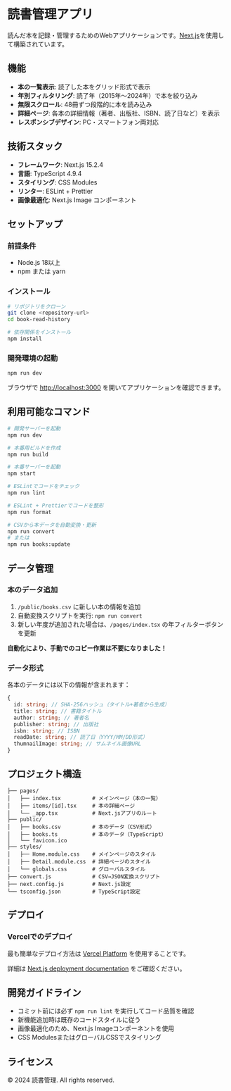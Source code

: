 # 読書管理アプリ

読んだ本を記録・管理するためのWebアプリケーションです。[Next.js](https://nextjs.org/)を使用して構築されています。

## 機能

- **本の一覧表示**: 読了した本をグリッド形式で表示
- **年別フィルタリング**: 読了年（2015年〜2024年）で本を絞り込み
- **無限スクロール**: 48冊ずつ段階的に本を読み込み
- **詳細ページ**: 各本の詳細情報（著者、出版社、ISBN、読了日など）を表示
- **レスポンシブデザイン**: PC・スマートフォン両対応

## 技術スタック

- **フレームワーク**: Next.js 15.2.4
- **言語**: TypeScript 4.9.4
- **スタイリング**: CSS Modules
- **リンター**: ESLint + Prettier
- **画像最適化**: Next.js Image コンポーネント

## セットアップ

### 前提条件

- Node.js 18以上
- npm または yarn

### インストール

```bash
# リポジトリをクローン
git clone <repository-url>
cd book-read-history

# 依存関係をインストール
npm install
```

### 開発環境の起動

```bash
npm run dev
```

ブラウザで [http://localhost:3000](http://localhost:3000) を開いてアプリケーションを確認できます。

## 利用可能なコマンド

```bash
# 開発サーバーを起動
npm run dev

# 本番用ビルドを作成
npm run build

# 本番サーバーを起動
npm start

# ESLintでコードをチェック
npm run lint

# ESLint + Prettierでコードを整形
npm run format

# CSVから本データを自動変換・更新
npm run convert
# または
npm run books:update
```

## データ管理

### 本のデータ追加

1. `/public/books.csv` に新しい本の情報を追加
2. 自動変換スクリプトを実行: `npm run convert`
3. 新しい年度が追加された場合は、`/pages/index.tsx` の年フィルターボタンを更新

**自動化により、手動でのコピー作業は不要になりました！**

### データ形式

各本のデータには以下の情報が含まれます：

```typescript
{
  id: string; // SHA-256ハッシュ（タイトル+著者から生成）
  title: string; // 書籍タイトル
  author: string; // 著者名
  publisher: string; // 出版社
  isbn: string; // ISBN
  readDate: string; // 読了日（YYYY/MM/DD形式）
  thumnailImage: string; // サムネイル画像URL
}
```

## プロジェクト構造

```
├── pages/
│   ├── index.tsx          # メインページ（本の一覧）
│   ├── items/[id].tsx     # 本の詳細ページ
│   └── _app.tsx           # Next.jsアプリのルート
├── public/
│   ├── books.csv          # 本のデータ（CSV形式）
│   ├── books.ts           # 本のデータ（TypeScript）
│   └── favicon.ico
├── styles/
│   ├── Home.module.css    # メインページのスタイル
│   ├── Detail.module.css  # 詳細ページのスタイル
│   └── globals.css        # グローバルスタイル
├── convert.js             # CSV→JSON変換スクリプト
├── next.config.js         # Next.js設定
└── tsconfig.json          # TypeScript設定
```

## デプロイ

### Vercelでのデプロイ

最も簡単なデプロイ方法は [Vercel Platform](https://vercel.com/new?utm_medium=default-template&filter=next.js&utm_source=create-next-app&utm_campaign=create-next-app-readme) を使用することです。

詳細は [Next.js deployment documentation](https://nextjs.org/docs/deployment) をご確認ください。

## 開発ガイドライン

- コミット前には必ず `npm run lint` を実行してコード品質を確認
- 新機能追加時は既存のコードスタイルに従う
- 画像最適化のため、Next.js Imageコンポーネントを使用
- CSS ModulesまたはグローバルCSSでスタイリング

## ライセンス

© 2024 読書管理. All rights reserved.
